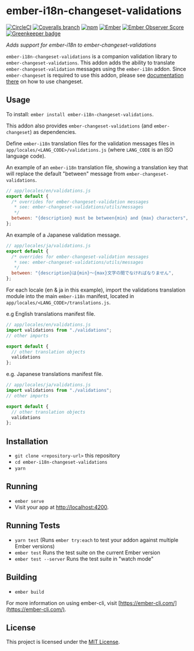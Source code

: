 # ember-i18n-changeset-validations


[![CircleCI](https://img.shields.io/circleci/project/github/mirai-audio/ember-i18n-changeset-validations/master.svg?style=flat-square)](https://circleci.com/gh/mirai-audio/ember-i18n-changeset-validations)
[![Coveralls branch](https://img.shields.io/coveralls/mirai-audio/ember-i18n-changeset-validations/master.svg?style=flat-square)](https://coveralls.io/github/mirai-audio/ember-i18n-changeset-validations?branch=master)
[![npm](https://img.shields.io/npm/v/ember-i18n-changeset-validations.svg)](https://www.npmjs.com/package/ember-i18n-changeset-validations)
[![Ember](https://img.shields.io/badge/Ember->=2.12-blue.svg?style=flat-square)](https://emberjs.com/)
[![Ember Observer Score](https://emberobserver.com/badges/ember-i18n-changeset-validations.svg)](https://emberobserver.com/addons/ember-i18n-changeset-validations)
[![Greenkeeper badge](https://badges.greenkeeper.io/mirai-audio/ember-i18n-changeset-validations.svg)](https://greenkeeper.io/)

_Adds support for ember-i18n to ember-changeset-validations_

`ember-i18n-changeset-validations` is a companion validation library to
`ember-changeset-validations`.  This addon adds the ability to translate
`ember-changeset-validation` messages using the `ember-i18n` addon.  Since 
`ember-changeset` is required to use this addon, please see [documentation 
there](https://github.com/poteto/ember-changeset) on how to use changeset.


## Usage

To install: `ember install ember-i18n-changeset-validations`.

This addon also provides `ember-changeset-validations` (and `ember-changeset`)
as dependencies.

Define `ember-i18n` translation files for the validation messages files in
`app/locales/<LANG_CODE>/validations.js` (where `LANG_CODE` is an ISO language
code).

An example of an `ember-i18n` translation file, showing a translation key 
that will replace the default "between" message from
`ember-changeset-validations`.

```javascript
// app/locales/en/validations.js
export default {
  /* overrides for ember-changeset-validation messages
   * see: ember-changeset-validations/utils/messages
   */
  between: "{description} must be between{min} and {max} characters",
};
```

An example of a Japanese validation message.

```javascript
// app/locales/ja/validations.js
export default {
  /* overrides for ember-changeset-validation messages
   * see: ember-changeset-validations/utils/messages
   */
  between: "{description}は{min}〜{max}文字の間でなければなりません",
};
```

For each locale (en & ja in this example), import the validations translation
module into the main `ember-i18n` manifest, located in 
`app/locales/<LANG_CODE>/translations.js`.

e.g English translations manifest file.

```javascript
// app/locales/en/validations.js
import validations from "./validations";
// other imports

export default {
  // other translation objects
  validations
};
```

e.g. Japanese translations manifest file.
```javascript
// app/locales/ja/validations.js
import validations from "./validations";
// other imports

export default {
  // other translation objects
  validations
};
```


## Installation

* `git clone <repository-url>` this repository
* `cd ember-i18n-changeset-validations`
* `yarn`


## Running

* `ember serve`
* Visit your app at [http://localhost:4200](http://localhost:4200).


## Running Tests

* `yarn test` (Runs `ember try:each` to test your addon against multiple Ember
  versions)
* `ember test` Runs the test suite on the current Ember version
* `ember test --server` Runs the test suite in "watch mode"


## Building

* `ember build`

For more information on using ember-cli, visit 
[https://ember-cli.com/](https://ember-cli.com/).


## License

This project is licensed under the [MIT License](LICENSE).
